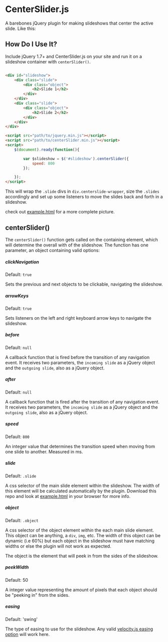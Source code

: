 # CenterSlider.js
A barebones jQuery plugin for making slideshows that center the active slide. Like this:

## How Do I Use It?
Include jQuery 1.7+ and CenterSlider.js on your site and run it on a slideshow container with `centerSlider()`.

```html

<div id="slideshow">
    <div class="slide">
        <div class="object">
            <h2>Slide 1</h2>
        </div>
    </div>
    <div class="slide">
        <div class="object">
            <h2>Slide 2</h2>
        </div>
    </div>
</div>

<script src="path/to/jquery.min.js"></script>
<script src="path/to/centerSlider.min.js"></script>
<script>
    $(document).ready(function(){

        var $slideshow = $('#slideshow').centerSlider({
            speed: 800
        });

    });
</script>
```

This will wrap the `.slide` divs in `div.centerslide-wrapper`, size the `.slides` accordingly and set up some listeners to move the slides back and forth in a slideshow.

check out [example.html](/example.html) for a more complete picture.


## centerSlider()

The `centerSlider()` function gets called on the containing element, which will determine the overall with of the slideshow. The function has one parameter, an object containing valid options:

##### clickNavigation

Default: `true`

Sets the previous and next objects to be clickable, navigating the slideshow. 

##### arrowKeys

Default: `true`

Sets listeners on the left and right keyboard arrow keys to navigate the slideshow.

##### before

Default: `null`

A callback function that is fired before the transition of any navigation event. It receives two parameters, the `incoming slide` as a jQuery object and the `outgoing slide`, also as a jQuery object.

##### after

Default: `null`

A callback function that is fired after the transition of any navigation event. It receives two parameters, the `incoming slide` as a jQuery object and the `outgoing slide`, also as a jQuery object.

##### speed

Default: `800`

An integer value that determines the transition speed when moving from one slide to another. Measured in ms.

##### slide

Default: `.slide`

A css selector of the main slide element within the slideshow. The width of this element will be calculated automatically by the plugin. Download this repo and look at [example.html](/example.html) in your browser for more info.

##### object

Default: `.object`

A css selector of the object element _within_ the each main slide element. This object can be anything, a `div`, `img`, etc. The width of this object can be dynamic (i.e 60%) but each object in the slideshow must have matching widths or else the plugin will not work as expected.

The object is the element that will peek in from the sides of the slideshow.

##### peekWidth

Default: 50

A integer value representing the amount of pixels that each object should be "peeking in" from the sides.

##### easing

Default: 'swing'

The type of easing to use for the slideshow. Any valid [velocity.js easing option](http://julian.com/research/velocity/#easing) will work here.